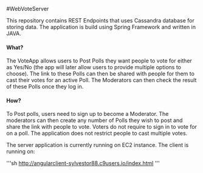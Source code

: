#WebVoteServer

This repository contains REST Endpoints that uses Cassandra database for storing data. The application is build using Spring Framework and written in JAVA.

#### What?
The VoteApp allows users to Post Polls they want people to vote for either as Yes/No (the app will later allow users to provide multiple options to choose). The link to these Polls can then be shared with people for them to cast their votes for an active Poll. The Moderators can then check the result of these Polls once they log in. 

#### How?
To Post polls, users need to sign up to become a Moderator. The moderators can then create any number of Polls they wish to post and share the link with people to vote. Voters do not require to sign in to vote for on a poll. The application does not restrict people to cast multiple votes.

The server application is currently running on EC2 instance. The client is running on:

'''sh
http://angularclient-sylvestor88.c9users.io/index.html
'''
